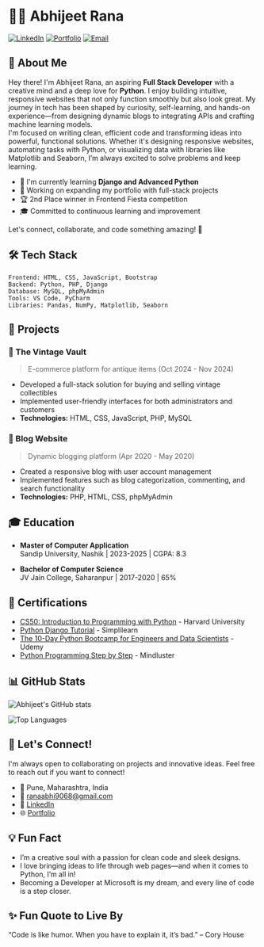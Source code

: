 # 👨‍💻 Abhijeet Rana

[![LinkedIn](https://img.shields.io/badge/LinkedIn-Connect-blue?style=for-the-badge&logo=linkedin)](https://linkedin.com/in/abhijeet-rana-583a7b284)
[![Portfolio](https://img.shields.io/badge/Portfolio-Visit-green?style=for-the-badge&logo=safari)](https://abhijeet001.pythonanywhere.com)
[![Email](https://img.shields.io/badge/Email-Contact-red?style=for-the-badge&logo=gmail)](mailto:ranaabhi9068@gmail.com)

## 👋 About Me  
Hey there! I'm Abhijeet Rana, an aspiring **Full Stack Developer** with a creative mind and a deep love for **Python**. I enjoy building intuitive, responsive websites that not only function smoothly but also look great. My journey in tech has been shaped by curiosity, self-learning, and hands-on experience—from designing dynamic blogs to integrating APIs and crafting machine learning models.  
I'm focused on writing clean, efficient code and transforming ideas into powerful, functional solutions. Whether it's designing responsive websites, automating tasks with Python, or visualizing data with libraries like Matplotlib and Seaborn, I’m always excited to solve problems and keep learning.

- 🌱 I'm currently learning **Django and Advanced Python**
- 🚀 Working on expanding my portfolio with full-stack projects
- 🏆 2nd Place winner in Frontend Fiesta competition
- 🎓 Committed to continuous learning and improvement

Let's connect, collaborate, and code something amazing! 🚀

## 🛠️ Tech Stack

```
Frontend: HTML, CSS, JavaScript, Bootstrap
Backend: Python, PHP, Django
Database: MySQL, phpMyAdmin
Tools: VS Code, PyCharm
Libraries: Pandas, NumPy, Matplotlib, Seaborn
```

## 💼 Projects

### 🛒 The Vintage Vault
> E-commerce platform for antique items (Oct 2024 - Nov 2024)
- Developed a full-stack solution for buying and selling vintage collectibles
- Implemented user-friendly interfaces for both administrators and customers
- **Technologies:** HTML, CSS, JavaScript, PHP, MySQL

### 📝 Blog Website
> Dynamic blogging platform (Apr 2020 - May 2020)
- Created a responsive blog with user account management
- Implemented features such as blog categorization, commenting, and search functionality
- **Technologies:** PHP, HTML, CSS, phpMyAdmin

## 🎓 Education

- **Master of Computer Application**  
  Sandip University, Nashik | 2023-2025 | CGPA: 8.3

- **Bachelor of Computer Science**  
  JV Jain College, Saharanpur | 2017-2020 | 65%

## 📜 Certifications

- [CS50: Introduction to Programming with Python](https://certificates.cs50.io/56968772-698e-446a-9a4b-031e1437516d) - Harvard University
- [Python Django Tutorial](https://simpli-web.app.link/e/vJhuq5D5yRb) - Simplilearn
- [The 10-Day Python Bootcamp for Engineers and Data Scientists](https://www.udemy.com/certificate/UC-69f72ab9-3bb6-4862-b806-f273e2265afe/) - Udemy
- [Python Programming Step by Step](https://www.mindluster.com/student/certificate/662525059) - Mindluster

## 📊 GitHub Stats

![Abhijeet's GitHub stats](https://github-readme-stats.vercel.app/api?username=rana932&show_icons=true&theme=radical)

![Top Languages](https://github-readme-stats.vercel.app/api/top-langs/?username=rana932&layout=compact&theme=radical)

## 🤝 Let's Connect!

I'm always open to collaborating on projects and innovative ideas. Feel free to reach out if you want to connect!

- 📍 Pune, Maharashtra, India
- 📧 ranaabhi9068@gmail.com
- 🔗 [LinkedIn](https://linkedin.com/in/abhijeet-rana-583a7b284)
- 🌐 [Portfolio](https://abhijeet001.pythonanywhere.com)

## 💡 Fun Fact  
- I’m a creative soul with a passion for clean code and sleek designs.  
- I love bringing ideas to life through web pages—and when it comes to Python, I’m all in!  
- Becoming a Developer at Microsoft is my dream, and every line of code is a step closer.  

## ✨ Fun Quote to Live By
“Code is like humor. When you have to explain it, it’s bad.” – Cory House

